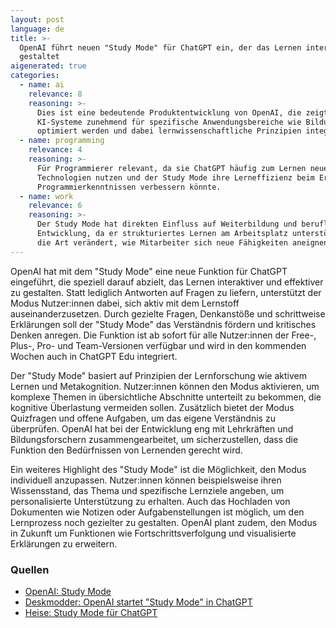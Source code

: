 ```yaml
---
layout: post
language: de
title: >-
  OpenAI führt neuen "Study Mode" für ChatGPT ein, der das Lernen interaktiv
  gestaltet
aigenerated: true
categories:
  - name: ai
    relevance: 8
    reasoning: >-
      Dies ist eine bedeutende Produktentwicklung von OpenAI, die zeigt, wie
      KI-Systeme zunehmend für spezifische Anwendungsbereiche wie Bildung
      optimiert werden und dabei lernwissenschaftliche Prinzipien integrieren.
  - name: programming
    relevance: 4
    reasoning: >-
      Für Programmierer relevant, da sie ChatGPT häufig zum Lernen neuer
      Technologien nutzen und der Study Mode ihre Lerneffizienz beim Erwerb von
      Programmierkenntnissen verbessern könnte.
  - name: work
    relevance: 6
    reasoning: >-
      Der Study Mode hat direkten Einfluss auf Weiterbildung und berufliche
      Entwicklung, da er strukturiertes Lernen am Arbeitsplatz unterstützt und
      die Art verändert, wie Mitarbeiter sich neue Fähigkeiten aneignen.
---
```


OpenAI hat mit dem "Study Mode" eine neue Funktion für ChatGPT eingeführt, die speziell darauf abzielt, das Lernen interaktiver und effektiver zu gestalten. Statt lediglich Antworten auf Fragen zu liefern, unterstützt der Modus Nutzer:innen dabei, sich aktiv mit dem Lernstoff auseinanderzusetzen. Durch gezielte Fragen, Denkanstöße und schrittweise Erklärungen soll der "Study Mode" das Verständnis fördern und kritisches Denken anregen. Die Funktion ist ab sofort für alle Nutzer:innen der Free-, Plus-, Pro- und Team-Versionen verfügbar und wird in den kommenden Wochen auch in ChatGPT Edu integriert.

<!--more-->

Der "Study Mode" basiert auf Prinzipien der Lernforschung wie aktivem Lernen und Metakognition. Nutzer:innen können den Modus aktivieren, um komplexe Themen in übersichtliche Abschnitte unterteilt zu bekommen, die kognitive Überlastung vermeiden sollen. Zusätzlich bietet der Modus Quizfragen und offene Aufgaben, um das eigene Verständnis zu überprüfen. OpenAI hat bei der Entwicklung eng mit Lehrkräften und Bildungsforschern zusammengearbeitet, um sicherzustellen, dass die Funktion den Bedürfnissen von Lernenden gerecht wird. 

Ein weiteres Highlight des "Study Mode" ist die Möglichkeit, den Modus individuell anzupassen. Nutzer:innen können beispielsweise ihren Wissensstand, das Thema und spezifische Lernziele angeben, um personalisierte Unterstützung zu erhalten. Auch das Hochladen von Dokumenten wie Notizen oder Aufgabenstellungen ist möglich, um den Lernprozess noch gezielter zu gestalten. OpenAI plant zudem, den Modus in Zukunft um Funktionen wie Fortschrittsverfolgung und visualisierte Erklärungen zu erweitern.

### Quellen
- [OpenAI: Study Mode](https://openai.com/de-DE/index/chatgpt-study-mode/)
- [Deskmodder: OpenAI startet "Study Mode" in ChatGPT](https://www.deskmodder.de/blog/2025/07/29/openai-startet-study-mode-in-chatgpt/)
- [Heise: Study Mode für ChatGPT](https://www.heise.de/news/Study-Mode-OpenAI-fuehrt-Lernmodus-fuer-ChatGPT-ein-10503553.html)
